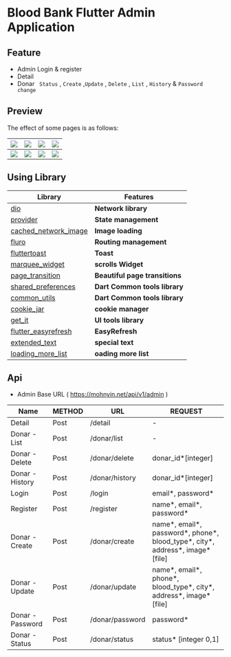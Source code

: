 # Blood Bank Flutter Admin Application

## Feature

- Admin Login & register
- Detail
- Donar ` Status`  , `Create` ,`Update` , `Delete` , `List` ,  `History` & `Password change`

## Preview

The effect of some pages is as follows:

| ![](https://raw.githubusercontent.com/ko-htut/Flutter-Blood-Bank/master/dashboard.png)  |    ![](https://raw.githubusercontent.com/ko-htut/Flutter-Blood-Bank/master/blood.png)     | ![](https://raw.githubusercontent.com/ko-htut/Flutter-Blood-Bank/master/donarlist.png) | ![](https://raw.githubusercontent.com/ko-htut/Flutter-Blood-Bank/master/profile.png) |
|:---------------------------------------------------------------------------------------:|:-----------------------------------------------------------------------------------------:|:--------------------------------------------------------------------------------------:|:------------------------------------------------------------------------------------:|
| ![](https://raw.githubusercontent.com/ko-htut/Flutter-Blood-Bank/master/adminlogin.png) | ![](https://raw.githubusercontent.com/ko-htut/Flutter-Blood-Bank/master/userregister.png) | ![](https://raw.githubusercontent.com/ko-htut/Flutter-Blood-Bank/master/donarlist.png) | ![](https://raw.githubusercontent.com/ko-htut/Flutter-Blood-Bank/master/profile.png) |

## Using Library

| Library                                                                           | Features                       |
|-----------------------------------------------------------------------------------|--------------------------------|
| [dio](https://github.com/flutterchina/dio)                                        | **Network library**            |
| [provider](https://github.com/rrousselGit/provider)                               | **State management**           |
| [cached_network_image](https://github.com/renefloor/flutter_cached_network_image) | **Image loading**              |
| [fluro](https://github.com/theyakka/fluro)                                        | **Routing management**         |
| [fluttertoast](https://github.com/OpenFlutter/flutter_oktoast)                    | **Toast**                      |
| [marquee_widget](https://pub.dev/packages/marquee_widget)                         | **scrolls Widget**             |
| [page_transition](https://pub.dev/packages/page_transition)                       | **Beautiful page transitions** |
| [shared_preferences](https://pub.dev/packages/shared_preferences)                 | **Dart Common tools library**  |
| [common_utils](https://pub.dev/packages/common_utils)                             | **Dart Common tools library**  |
| [cookie_jar](https://pub.dev/packages/cookie_jar)                                 | **cookie manager**             |
| [get_it](https://pub.dev/packages/get_it)                                         | **UI tools library**           |
| [flutter_easyrefresh](https://pub.dev/packages/flutter_easyrefresh)               | **EasyRefresh**                |
| [extended_text](https://pub.dev/packages/extended_text)                           | **special text**               |
| [loading_more_list](https://pub.dev/packages/loading_more_list)                   | **oading more list**           |

## Api

- Admin Base URL ( https://mohnyin.net/api/v1/admin )

| Name             | METHOD | URL             | REQUEST                                                                       |
|------------------|--------|-----------------|-------------------------------------------------------------------------------|
| Detail           | Post   | /detail         | -                                                                             |
| Donar - List     | Post   | /donar/list     | -                                                                             |
| Donar - Delete   | Post   | /donar/delete   | donar_id*[integer]                                                            |
| Donar - History  | Post   | /donar/history  | donar_id*[integer]                                                            |
| Login            | Post   | /login          | email*, password*                                                             |
| Register         | Post   | /register       | name*, email*, password*                                                      |
| Donar - Create   | Post   | /donar/create   | name*, email*, password*, phone*, blood_type*, city*, address*, image* [file] |
| Donar - Update   | Post   | /donar/update   | name*, email*, phone*, blood_type*, city*, address*, image* [file]            |
| Donar - Password | Post   | /donar/password | password*                                                                     |
| Donar - Status   | Post   | /donar/status   | status* [integer 0,1]                                                         |